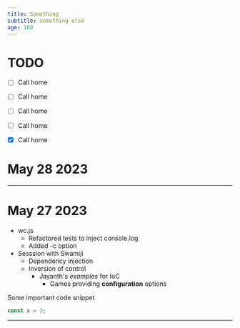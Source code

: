 ```yaml
---
title: Something
subtitle: something else
age: 100
---
```


# TODO

- [ ] Call home
- [ ] Call home
- [ ] Call home
- [ ] Call home

- [x] Call home

# May 28 2023

---

# May 27 2023

- wc.js
  - Refactored tests to inject console.log
  - Added -c option
- Sesssion with Swamiji
  - Dependency injection
  - Inversion of control
    - Jayanth's _examples_ for IoC
      - Games providing **configuration** options

Some important code snippet

```js
const x = 2;
```

---
